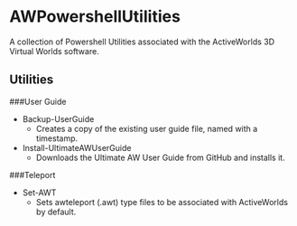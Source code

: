 AWPowershellUtilities
=====================

A collection of Powershell Utilities associated with the ActiveWorlds 3D Virtual Worlds software.

Utilities
---------
###User Guide

* Backup-UserGuide
    * Creates a copy of the existing user guide file, named with a timestamp.
* Install-UltimateAWUserGuide
    * Downloads the Ultimate AW User Guide from GitHub and installs it.


###Teleport

* Set-AWT
    * Sets awteleport (.awt) type files to be associated with ActiveWorlds by default.
